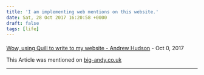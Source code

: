 ```yaml
---
title: 'I am implementing web mentions on this website.'
date: Sat, 28 Oct 2017 16:20:58 +0000
draft: false
tags: [life]
---
```



#### 
[Wow, using Quill to write to my website - Andrew Hudson](https://big-andy.co.uk/wow-using-quill-to-write-to-my-website/ "") - <time datetime="2017-10-29 07:48:41">Oct 0, 2017</time>

This Article was mentioned on [big-andy.co.uk](https://big-andy.co.uk/wow-using-quill-to-write-to-my-website/)
<hr />
